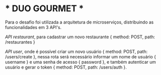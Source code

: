 # * DUO GOURMET *

Para o desafio foi utilizada a arquitetura de microserviços, distribuindo as funcionalidades em 3 API's.

*API restaurant*, para cadastrar um novo restaurante { method: POST, path: /restaurantes }

*API user*, onde é possível criar um novo usuário { method: POST, path: /users/create }, nessa rota será necessário informar um nome de usuário { username } e uma senha de acesso { password }, e também autenticar um usuário e gerar o token { method: POST, path: /users/auth }.